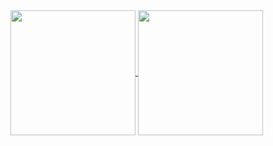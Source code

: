 <a href="https://github.com/ILSHAW">
  <img height=200 align="center" src="https://github-readme-stats.vercel.app/api?username=ILSHAW&show=reviews,discussions_started,discussions_answered,prs_merged,prs_merged_percentage&show_icons=true&theme=github_dark&card_width=846"/>
</a>
<a href="https://github.com/ILSHAW">
  <img height=200 align="center" src="https://github-readme-stats.vercel.app/api/top-langs?username=ILSHAW&layout=compact&theme=github_dark&card_width=846"/>
</a>
